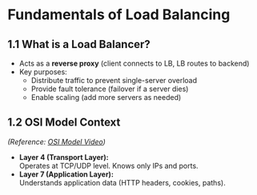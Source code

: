 # Fundamentals of Load Balancing

## 1.1 What is a Load Balancer?
- Acts as a **reverse proxy** (client connects to LB, LB routes to backend)
- Key purposes:
  - Distribute traffic to prevent single-server overload
  - Provide fault tolerance (failover if a server dies)
  - Enable scaling (add more servers as needed)

## 1.2 OSI Model Context
*(Reference: [OSI Model Video](insert_link))*
- **Layer 4 (Transport Layer):**  
  Operates at TCP/UDP level. Knows only IPs and ports.
- **Layer 7 (Application Layer):**  
  Understands application data (HTTP headers, cookies, paths).
